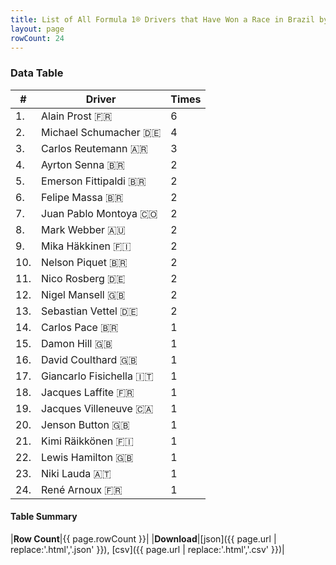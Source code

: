 ```yaml
---
title: List of All Formula 1® Drivers that Have Won a Race in Brazil by Number of Times
layout: page
rowCount: 24
---
```


<canvas id="chart" width="400" height="180"></canvas>
<script>
var data = {
    "datasets": [
        {
            "backgroundColor": "#f3a935",
            "borderColor": "#f68639",
            "borderWidth": 1,
            "data": [
                6.0,
                4.0,
                3.0,
                2.0,
                2.0,
                2.0,
                2.0,
                2.0,
                2.0,
                2.0,
                2.0,
                2.0,
                2.0,
                1.0,
                1.0,
                1.0,
                1.0,
                1.0,
                1.0,
                1.0,
                1.0,
                1.0,
                1.0,
                1.0
            ],
            "label": "Times"
        }
    ],
    "labels": [
        "Alain Prost",
        "Michael Schumacher",
        "Carlos Reutemann",
        "Ayrton Senna",
        "Emerson Fittipaldi",
        "Felipe Massa",
        "Juan Pablo Montoya",
        "Mark Webber",
        "Mika Häkkinen",
        "Nelson Piquet",
        "Nico Rosberg",
        "Nigel Mansell",
        "Sebastian Vettel",
        "Carlos Pace",
        "Damon Hill",
        "David Coulthard",
        "Giancarlo Fisichella",
        "Jacques Laffite",
        "Jacques Villeneuve",
        "Jenson Button",
        "Kimi Räikkönen",
        "Lewis Hamilton",
        "Niki Lauda",
        "René Arnoux"
    ]
};
var options = {
  legend: {
    display: false
  },
  scales: {
    xAxes: [{
      ticks: {
        beginAtZero: true,
        maxRotation: 180,
        display: window.innerWidth > 800
      }
    }],
    yAxes: [{
      ticks: {
        beginAtZero: true
      }
    }]
  },
  onResize: function(chart, size) {
    chart.options.scales.xAxes[0].ticks.display = size.width > 800;
  }
};
new Chart("chart", {
    data: data,
    type: 'bar',
    options: options
});
</script>



### Data Table

| # | Driver | Times |
|--|--|--|
| 1. | Alain Prost 🇫🇷 | 6 |
| 2. | Michael Schumacher 🇩🇪 | 4 |
| 3. | Carlos Reutemann 🇦🇷 | 3 |
| 4. | Ayrton Senna 🇧🇷 | 2 |
| 5. | Emerson Fittipaldi 🇧🇷 | 2 |
| 6. | Felipe Massa 🇧🇷 | 2 |
| 7. | Juan Pablo Montoya 🇨🇴 | 2 |
| 8. | Mark Webber 🇦🇺 | 2 |
| 9. | Mika Häkkinen 🇫🇮 | 2 |
| 10. | Nelson Piquet 🇧🇷 | 2 |
| 11. | Nico Rosberg 🇩🇪 | 2 |
| 12. | Nigel Mansell 🇬🇧 | 2 |
| 13. | Sebastian Vettel 🇩🇪 | 2 |
| 14. | Carlos Pace 🇧🇷 | 1 |
| 15. | Damon Hill 🇬🇧 | 1 |
| 16. | David Coulthard 🇬🇧 | 1 |
| 17. | Giancarlo Fisichella 🇮🇹 | 1 |
| 18. | Jacques Laffite 🇫🇷 | 1 |
| 19. | Jacques Villeneuve 🇨🇦 | 1 |
| 20. | Jenson Button 🇬🇧 | 1 |
| 21. | Kimi Räikkönen 🇫🇮 | 1 |
| 22. | Lewis Hamilton 🇬🇧 | 1 |
| 23. | Niki Lauda 🇦🇹 | 1 |
| 24. | René Arnoux 🇫🇷 | 1 |

#### Table Summary

|**Row Count**|{{ page.rowCount }}|
|**Download**|[json]({{ page.url | replace:'.html','.json' }}), [csv]({{ page.url | replace:'.html','.csv' }})|

